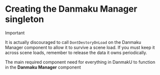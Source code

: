 
# Creating the Danmaku Manager singleton
> [!IMPORTANT]
> It is actually discouraged to call `DontDestoryOnLoad` on the Danmaku Manager component to allow
> it to survive a scene load. If you must keep it across scene loads, remember to release the data 
> it owns periodically.

The main required component need for everything in DanmakU to function in the **Danmaku Manager**
component
